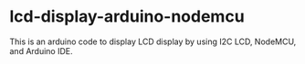 # lcd-display-arduino-nodemcu
This is an arduino code to display LCD display by using I2C LCD, NodeMCU, and Arduino IDE.
